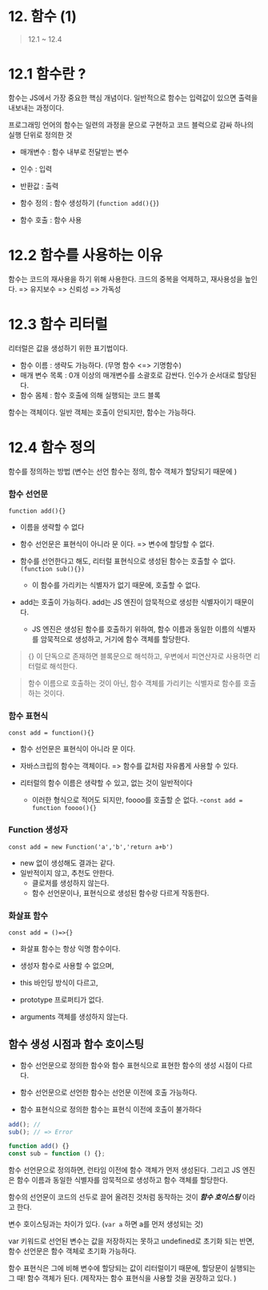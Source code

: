 # 12. 함수 (1)

> 12.1 ~ 12.4

# 12.1 함수란 ?

함수는 JS에서 가장 중요한 핵심 개념이다.
일반적으로 함수는 입력값이 있으면 출력을 내보내는 과정이다.

프로그래밍 언어의 함수는 일련의 과정을 문으로 구현하고 코드 블럭으로 감싸 하나의 실행 단위로 정의한 것

- 매개변수 : 함수 내부로 전달받는 변수
- 인수 : 입력
- 반환값 : 출력

- 함수 정의 : 함수 생성하기 (`function add(){}`)
- 함수 호출 : 함수 사용

# 12.2 함수를 사용하는 이유

함수는 코드의 재사용을 하기 위해 사용한다.
크드의 중복을 억제하고, 재사용성을 높인다.
=> 유지보수
=> 신뢰성
=> 가독성

# 12.3 함수 리터럴

리터럴은 값을 생성하기 위한 표기법이다.

- 함수 이름 : 생략도 가능하다. (무명 함수 <=> 기명함수)
- 매개 변수 목록 : 0개 이상의 매개변수를 소괄호로 감싼다. 인수가 순서대로 할당된다.
- 함수 몸체 : 함수 호출에 의해 실행되는 코드 블록

함수는 객체이다. 일반 객체는 호출이 안되지만, 함수는 가능하다.

# 12.4 함수 정의

함수를 정의하는 방법 (변수는 선언 함수는 정의, 함수 객체가 할당되기 때문에 )

### 함수 선언문

`function add(){}`

- 이름을 생략할 수 없다

- 함수 선언문은 표현식이 아니라 문 이다. => 변수에 할당할 수 없다.

- 함수를 선언한다고 해도, 리터럴 표현식으로 생성된 함수는 호출할 수 없다. `(function sub(){})`

  - 이 함수를 가리키는 식별자가 없기 때문에, 호출할 수 없다.

- add는 호출이 가능하다. add는 JS 엔진이 암묵적으로 생성한 식별자이기 때문이다.
  - JS 엔진은 생성된 함수를 호출하기 위하여, 함수 이름과 동일한 이름의 식별자를 암묵적으로 생성하고, 거기에 함수 객체를 할당한다.

> {} 이 단독으로 존재하면 블록문으로 해석하고, 우변에서 피연산자로 사용하면 리터럴로 해석한다.

> 함수 이름으로 호출하는 것이 아닌, 함수 객체를 가리키는 식별자로 함수를 호출하는 것이다.

### 함수 표현식

`const add = function(){}`

- 함수 선언문은 표현식이 아니라 문 이다.
- 자바스크립의 함수는 객체이다. => 함수를 값처럼 자유롭게 사용할 수 있다.

- 리터럴의 함수 이름은 생략할 수 있고, 없는 것이 일반적이다
  - 이러한 형식으로 적어도 되지만, foooo를 호출할 순 없다. -`const add = function foooo(){}`

### Function 생성자

`const add = new Function('a','b','return a+b')`

- new 없이 생성해도 결과는 같다.
- 일반적이지 않고, 추천도 안한다.
  - 클로저를 생성하지 않는다.
  - 함수 선언문이나, 표현식으로 생성된 함수랑 다르게 작동한다.

### 화살표 함수

`const add = ()=>{}`

- 화살표 함수는 항상 익명 함수이다.
- 생성자 함수로 사용할 수 없으며,

- this 바인딩 방식이 다르고,
- prototype 프로퍼티가 없다.
- arguments 객체를 생성하지 않는다.

## 함수 생성 시점과 함수 호이스팅

- 함수 선언문으로 정의한 함수와 함수 표현식으로 표현한 함수의 생성 시점이 다르다.

- 함수 선언문으로 선언한 함수는 선언문 이전에 호출 가능하다.
- 함수 표현식으로 정의한 함수는 표현식 이전에 호출이 불가하다

```js
add(); //
sub(); // => Error

function add() {}
const sub = function () {};
```

함수 선언문으로 정의하면, 런타임 이전에 함수 객체가 먼저 생성된다.
그리고 JS 엔진은 함수 이름과 동일한 식별자를 암묵적으로 생성하고 함수 객체를 할당한다.

함수의 선언문이 코드의 선두로 끌어 올려진 것처럼 동작하는 것이 **_함수 호이스팅_** 이라고 한다.

변수 호이스팅과는 차이가 있다.
(`var a` 하면 a를 먼저 생성되는 것)

var 키워드로 선언된 변수는 값을 저장하지는 못하고 undefined로 초기화 되는 반면,
함수 선언문은 함수 객체로 초기화 가능하다.

함수 표현식은 그에 비해 변수에 할당되는 값이 리터럴이기 때문에, 할당문이 실행되는 그 때! 함수 객체가 된다.
(제작자는 함수 표현식을 사용할 것을 권장하고 있다. )
